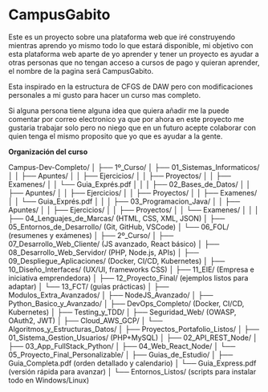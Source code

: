 # CampusGabito
Este es un proyecto sobre una plataforma web que iré construyendo mientras aprendo yo mismo todo lo que estará disponible, mi objetivo con esta plataforma web aparte de yo aprender y tener un proyecto es ayudar a otras personas que no tengan acceso a cursos de pago y quieran aprender, el nombre de la pagina será CampusGabito.

Esta inspirado en la estructura de CFGS de DAW pero con modificaciones personales a mi gusto para hacer un curso mas completo.

Si alguna persona tiene alguna idea que quiera añadir me la puede comentar por correo electronico ya que por ahora en este proyecto me gustaria trabajar solo pero no niego que en un futuro acepte colaborar con quien tenga el mismo proposito que yo que es ayudar a la gente.

**Organización del curso**

Campus-Dev-Completo/
│
├── 1º_Curso/
│   ├── 01_Sistemas_Informaticos/
│   │   ├── Apuntes/
│   │   ├── Ejercicios/
│   │   ├── Proyectos/
│   │   ├── Examenes/
│   │   └── Guia_Exprés.pdf
│   │
│   ├── 02_Bases_de_Datos/
│   │   ├── Apuntes/
│   │   ├── Ejercicios/
│   │   ├── Proyectos/
│   │   ├── Examenes/
│   │   └── Guia_Exprés.pdf
│   │
│   ├── 03_Programacion_Java/
│   │   ├── Apuntes/
│   │   ├── Ejercicios/
│   │   ├── Proyectos/
│   │   └── Examenes/
│   │
│   ├── 04_Lenguajes_de_Marcas/ (HTML, CSS, XML, JSON)
│   ├── 05_Entornos_de_Desarrollo/ (Git, GitHub, VSCode)
│   └── 06_FOL/ (resumenes y exámenes)
│
├── 2º_Curso/
│   ├── 07_Desarrollo_Web_Cliente/ (JS avanzado, React básico)
│   ├── 08_Desarrollo_Web_Servidor/ (PHP, Node.js, APIs)
│   ├── 09_Despliegue_Aplicaciones/ (Docker, CI/CD, Kubernetes)
│   ├── 10_Diseño_Interfaces/ (UX/UI, frameworks CSS)
│   ├── 11_EIE/ (Empresa e iniciativa emprendedora)
│   ├── 12_Proyecto_Final/ (ejemplos listos para adaptar)
│   └── 13_FCT/ (guías prácticas)
│
├── Modulos_Extra_Avanzados/
│   ├── NodeJS_Avanzado/
│   ├── Python_Basico_y_Avanzado/
│   ├── DevOps_Completo/ (Docker, CI/CD, Kubernetes)
│   ├── Testing_y_TDD/
│   ├── Seguridad_Web/ (OWASP, OAuth2, JWT)
│   ├── Cloud_AWS_GCP/
│   └── Algoritmos_y_Estructuras_Datos/
│
├── Proyectos_Portafolio_Listos/
│   ├── 01_Sistema_Gestion_Usuarios/ (PHP+MySQL)
│   ├── 02_API_REST_Node/
│   ├── 03_App_FullStack_Python/
│   ├── 04_Web_React_Node/
│   └── 05_Proyecto_Final_Personalizable/
│
├── Guias_de_Estudio/
│   ├── Guia_Completa.pdf  (orden detallado y calendario)
│   └── Guia_Express.pdf   (versión rápida para avanzar)
│
└── Entornos_Listos/ (scripts para instalar todo en Windows/Linux)
